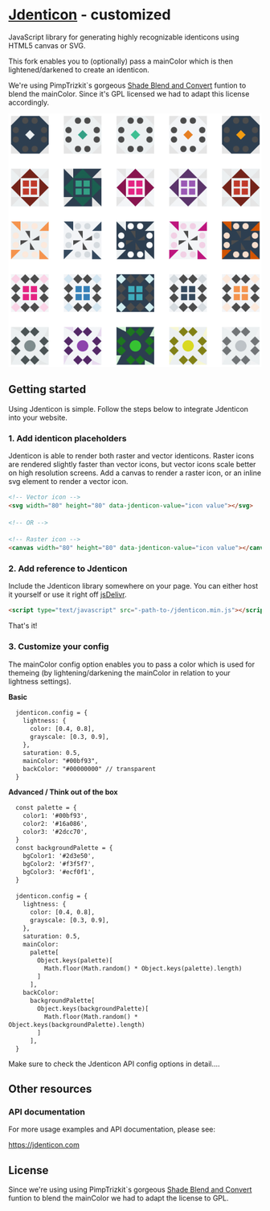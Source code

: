 # [Jdenticon](https://github.com/dmester/jdenticon) - customized
JavaScript library for generating highly recognizable identicons using HTML5 canvas or SVG.

This fork enables you to (optionally) pass a mainColor which is then lightened/darkened to create an identicon. 

We're using PimpTrizkit`s gorgeous [Shade Blend and Convert](https://github.com/PimpTrizkit/PJs/wiki/12.-Shade,-Blend-and-Convert-a-Web-Color-(pSBC.js)) funtion to blend the mainColor. Since it's GPL licensed we had to adapt this license accordingly.

![Sample identicons](sample.png)

## Getting started
Using Jdenticon is simple. Follow the steps below to integrate Jdenticon into your website.

### 1. Add identicon placeholders
Jdenticon is able to render both raster and vector identicons. Raster icons are rendered 
slightly faster than vector icons, but vector icons scale better on high resolution screens.
Add a canvas to render a raster icon, or an inline svg element to render a vector icon.

```HTML
<!-- Vector icon -->
<svg width="80" height="80" data-jdenticon-value="icon value"></svg>

<!-- OR -->

<!-- Raster icon -->
<canvas width="80" height="80" data-jdenticon-value="icon value"></canvas>
```

### 2. Add reference to Jdenticon
Include the Jdenticon library somewhere on your page. You can either host it yourself or 
use it right off [jsDelivr](https://www.jsdelivr.com).

```HTML
<script type="text/javascript" src="-path-to-/jdenticon.min.js"></script>
```
That's it!

### 3. Customize your config

The mainColor config option enables you to pass a color which is used for themeing (by lightening/darkening the mainColor in relation to your lightness settings).

**Basic**
```JS
  jdenticon.config = {
    lightness: {
      color: [0.4, 0.8],
      grayscale: [0.3, 0.9],
    },
    saturation: 0.5,
    mainColor: "#00bf93",
    backColor: "#00000000" // transparent
  }
```

**Advanced / Think out of the box**
```JS
  const palette = {
    color1: '#00bf93',
    color2: '#16a086',
    color3: '#2dcc70',
  }
  const backgroundPalette = {
    bgColor1: '#2d3e50',
    bgColor2: '#f3f5f7',
    bgColor3: '#ecf0f1',
  }
  
  jdenticon.config = {
    lightness: {
      color: [0.4, 0.8],
      grayscale: [0.3, 0.9],
    },
    saturation: 0.5,
    mainColor:
      palette[
        Object.keys(palette)[
          Math.floor(Math.random() * Object.keys(palette).length)
        ]
      ],
    backColor:
      backgroundPalette[
        Object.keys(backgroundPalette)[
          Math.floor(Math.random() * Object.keys(backgroundPalette).length)
        ]
      ],
  }
```

Make sure to check the Jdenticon API config options in detail....

## Other resources
### API documentation
For more usage examples and API documentation, please see:

https://jdenticon.com

## License
Since we're using using PimpTrizkit`s gorgeous [Shade Blend and Convert](https://github.com/PimpTrizkit/PJs/wiki/12.-Shade,-Blend-and-Convert-a-Web-Color-(pSBC.js)) funtion to blend the mainColor we had to adapt the license to GPL. 
